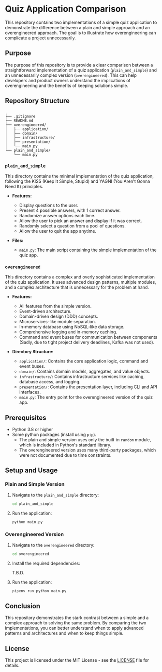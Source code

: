 # Quiz Application Comparison

This repository contains two implementations of a simple quiz application to demonstrate the difference between a plain and simple approach and an overengineered approach. The goal is to illustrate how overengineering can complicate a project unnecessarily.

## Purpose

The purpose of this repository is to provide a clear comparison between a straightforward implementation of a quiz application (`plain_and_simple`) and an unnecessarily complex version (`overengineered`). This can help developers and product owners understand the implications of overengineering and the benefits of keeping solutions simple.

## Repository Structure

```
.
├── .gitignore
├── README.md
├── overengineered/
│   ├── application/
│   ├── domain/
│   ├── infrastructure/
│   ├── presentation/
│   └── main.py
└── plain_and_simple/
    └── main.py
```

### `plain_and_simple`

This directory contains the minimal implementation of the quiz application, following the KISS (Keep It Simple, Stupid) and YAGNI (You Aren't Gonna Need It) principles.

- **Features:**

  - Display questions to the user.
  - Present 4 possible answers, with 1 correct answer.
  - Randomize answer options each time.
  - Allow the user to pick an answer and display if it was correct.
  - Randomly select a question from a pool of questions.
  - Allow the user to quit the app anytime.

- **Files:**
  - `main.py`: The main script containing the simple implementation of the quiz app.

### `overengineered`

This directory contains a complex and overly sophisticated implementation of the quiz application. It uses advanced design patterns, multiple modules, and a complex architecture that is unnecessary for the problem at hand.

- **Features:**

  - All features from the simple version.
  - Event-driven architecture.
  - Domain-driven design (DDD) concepts.
  - Microservices-like module separation.
  - In-memory database using NoSQL-like data storage.
  - Comprehensive logging and in-memory caching.
  - Command and event buses for communication between components (Sadly, due to tight project delivery deadlines, Kafka was not used).

- **Directory Structure:**
  - `application/`: Contains the core application logic, command and event buses.
  - `domain/`: Contains domain models, aggregates, and value objects.
  - `infrastructure/`: Contains infrastructure services like caching, database access, and logging.
  - `presentation/`: Contains the presentation layer, including CLI and API interfaces.
  - `main.py`: The entry point for the overengineered version of the quiz app.

## Prerequisites

- Python 3.8 or higher
- Some python packages (install using `pip`).
  - The plain and simple version uses only the built-in `random` module, which is included in Python's standard library.
  - The overengineered version uses many third-party packages, which were not documented due to time constraints.

## Setup and Usage

### Plain and Simple Version

1. Navigate to the `plain_and_simple` directory:

   ```sh
   cd plain_and_simple
   ```

2. Run the application:

   ```sh
   python main.py
   ```

### Overengineered Version

1. Navigate to the `overengineered` directory:

   ```sh
   cd overengineered
   ```

2. Install the required dependencies:

   T.B.D.

3. Run the application:

   ```sh
   pipenv run python main.py
   ```

## Conclusion

This repository demonstrates the stark contrast between a simple and a complex approach to solving the same problem. By comparing the two implementations, you can better understand when to apply advanced patterns and architectures and when to keep things simple.

## License

This project is licensed under the MIT License - see the [LICENSE](LICENSE) file for details.

